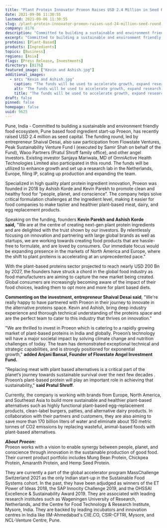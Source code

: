 ```yaml
---
title: "Plant Protein Innovator Proeon Raises USD 2.4 Million in Seed Round"
date: 2021-09-06 11:30:55
lastmod: 2021-09-06 11:30:55
slug: /plant-protein-innovator-proeon-raises-usd-24-million-seed-round
company: 8176
description: "Committed to building a sustainable and environment friendly food ecosystem, Pune based food ingredient start-up Proeon, has recently raised USD 2.4 million as seed capital."
excerpt: "Committed to building a sustainable and environment friendly food ecosystem, Pune based food ingredient start-up Proeon, has recently raised USD 2.4 million as seed capital."
proteins: [Plant-Based]
products: [Ingredients]
topics: [Business]
regions: [Asia]
flags: [Press Release, Investments]
directory: [8176]
featured_image: ["Kevin and Ashish.jpg"]
additional_images:
  - src: "Kevin and Ashish.jpg"
    caption: "The funds will be used to accelerate growth, expand research and development capabilities, and set up a research lab in the Netherlands"
    alt: "The funds will be used to accelerate growth, expand research and development capabilities, and set up a research lab in the Netherlands"
    title: "The funds will be used to accelerate growth, expand research and development capabilities, and set up a research lab in the Netherlands"
draft: false
pinned: false
homepage: false
uuid: 9625
---
```

<p>Pune, India - Committed to building a sustainable and environment friendly food ecosystem, Pune based food ingredient start-up Proeon, has recently raised USD 2.4 million as seed capital. The funding round, led by entrepreneur Shaival Desai, also saw participation from Flowstate Ventures, Peak Sustainability Venture Fund I (executed by Samir Shah on behalf of the Fund), Waoo Partners (Pratul Shroff family office), and other angel investors. Existing investor Sanjaya Mariwala, MD of OmniActive Health Technologies Limited also participated in this round. The funds will be utilized to enhance growth and set up a research lab in the Netherlands, Europe, filing IP, scaling up production and expanding the team.</p>
<p>Specialized in high quality plant protein ingredient innovation, Proeon was founded in 2018 by Ashish Korde and Kevin Parekh to promote clean and healthy food for “people, planet, and conscience”. The company helps solve critical formulation challenges at the ingredient level, making it easier for food companies to make tastier and healthier plant-based meat, dairy, and egg replacement products.</p>
<p>Speaking on the funding, founders <strong>Kevin Parekh and Ashish Korde said,</strong> "We are at the centre of creating next-gen plant protein ingredients and are delighted with the trust shown by our investors. By relentlessly focusing on innovation and partnering with large global brands as well as startups, we are working towards creating food products that are hassle-free to formulate, and are loved by consumers. Our immediate focus would be expanding presence in the markets of North America and Europe, where the shift to plant proteins is accelerating at an unprecedented pace."</p>
<p>With the plant-based proteins sector projected to reach nearly USD 200 Bn by 2027, the founders have struck a chord in the global food industry as food manufacturers are aiming to capture the new market being created. Global consumers are increasingly becoming aware of the impact of their food choices, leading them to opt more and more for plant based diets.</p>
<p><strong>Commenting on the investment, entrepreneur Shaival Desai said</strong>, "We're really happy to have partnered with Proeon in their journey to innovate in the alternative proteins space. Kevin and Ashish, bring deep industry experience and thorough technical understanding of the proteins space and are the perfect team to cater to this industry that thrives on innovation."</p>
<p>"We are thrilled to invest in Proeon which is catering to a rapidly growing market of plant-based proteins in India and globally. Proeon’s technology will have a major societal impact by solving climate change and nutrition challenges of today. The team has demonstrated exceptional technical and strategic capabilities, and is strongly positioned for exponential growth," <strong>added Anjani Bansal, Founder of Flowstate Angel Investment Fund.</strong></p>
<p>"Replacing meat with plant based alternatives is a critical part of the planet’s journey towards sustainable survival over the next few decades . Proeon’s plant-based protein will play an important role in achieving that sustainability," <strong>said Pratul Shroff</strong>.</p>
<p>Currently, the company is working with brands from Europe, North America, and Southeast Asia to build more sustainable and healthier plant-based alternatives such as highly functional plant-based egg-replacement products, clean-label burgers, patties, and alternative dairy products. In collaboration with their partners and customers, they are also aiming to save more than 170 billion liters of water and eliminate about 150 metric tonnes of CO2 emissions by replacing wasteful, animal-based foods with plant-based alternatives.</p>
<p><em><strong>About Proeon:</strong></em><br />
Proeon works with a vision to enable synergy between people, planet, and conscience through innovation in the sustainable production of good food. Their current product portfolio includes Mung Bean Protein, Chickpea Protein, Amaranth Protein, and Hemp Seed Protein.</p>
<p>They are currently a part of the global accelerator program MassChallenge Switzerland 2021 as the only Indian start-up in the Sustainable Food Systems cohort. In the past, they have been adjudged as winners of the ET Power of Ideas 2018, the SAP Innocity Challenge 2019, and the OHSSAI Excellence & Sustainability Award 2019. They are associated with leading research institutes such as Wageningen University of Research, Netherlands, and the Centre for Food Technology & Research Institute, Mysore, India. They are backed by leading incubators and innovation centres in India like IIM-Ahmedabad's CIIE.CO, CSIR-CFTRI, Mysore, and NCL-Venture Centre, Pune.</p>
